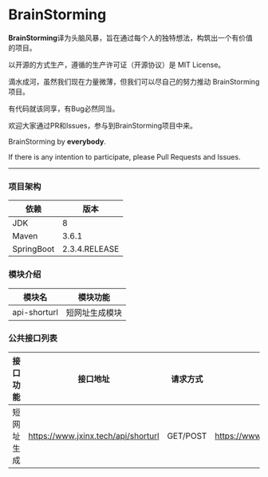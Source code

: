 # BrainStorming
**BrainStorming**译为头脑风暴，旨在通过每个人的独特想法，构筑出一个有价值的项目。

以开源的方式生产，遵循的生产许可证（开源协议）是 MIT License。

滴水成河，虽然我们现在力量微薄，但我们可以尽自己的努力推动 BrainStorming 项目。

有代码就该同享，有Bug必然同当。

欢迎大家通过PR和Issues，参与到BrainStorming项目中来。

BrainStorming by **everybody**.

If there is any intention to participate, please Pull Requests and Issues.

---

### 项目架构

| 依赖       | 版本          |
| ---------- | ------------- |
| JDK        | 8             |
| Maven      | 3.6.1         |
| SpringBoot | 2.3.4.RELEASE |

### 模块介绍

| 模块名       | 模块功能      |
| ------------ | ------------- |
| api-shorturl | 短网址生成模块 |

### 公共接口列表

| 接口功能   | 接口地址                        | 请求方式 | 请求示例                                      | 接口描述 |
| ---------- | ------------------------------- | -------- | --------------------------------------------- | -------- |
| 短网址生成 | https://www.jxinx.tech/api/shorturl | GET/POST | https://www.jxinx.tech/api/shorturl/www.baidu.com |          |


